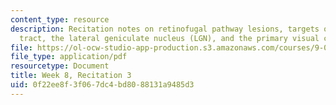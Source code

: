 ```yaml
---
content_type: resource
description: Recitation notes on retinofugal pathway lesions, targets of the optic
  tract, the lateral geniculate nucleus (LGN), and the primary visual cortex.
file: https://ol-ocw-studio-app-production.s3.amazonaws.com/courses/9-01-introduction-to-neuroscience-fall-2007/0f22ee8f3f067dc4bd8088131a9485d3_wk08_hand102407.pdf
file_type: application/pdf
resourcetype: Document
title: Week 8, Recitation 3
uid: 0f22ee8f-3f06-7dc4-bd80-88131a9485d3
---
```

